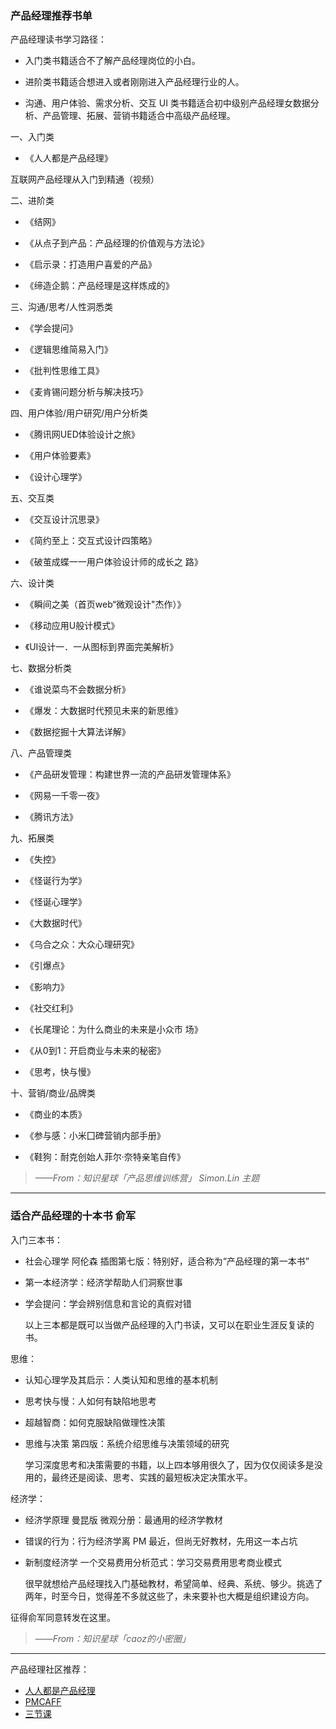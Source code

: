 ### 产品经理推荐书单

产品经理读书学习路径：

- 入门类书籍适合不了解产品经理岗位的小白。

- 进阶类书籍适合想进入或者刚刚进入产品经理行业的人。

- 沟通、用户体验、需求分析、交互 UI 类书籍适合初中级别产品经理女数据分析、产品管理、拓展、营销书籍适合中高级产品经理。

一、入门类

- 《人人都是产品经理》

互联网产品经理从入门到精通（视频）

二、进阶类

- 《结网》

- 《从点子到产品：产品经理的价值观与方法论》

- 《启示录：打造用户喜爱的产品》

- 《缔造企鹅：产品经理是这样炼成的》

三、沟通/思考/人性洞悉类

- 《学会提问》

- 《逻辑思维简易入门》

- 《批判性思维工具》

- 《麦肯锡问题分析与解决技巧》

四、用户体验/用户研究/用户分析类

- 《腾讯网UED体验设计之旅》

- 《用户体验要素》

- 《设计心理学》

五、交互类

- 《交互设计沉思录》

- 《简约至上：交互式设计四策略》

- 《破茧成蝶一一用户体验设计师的成长之
  路》

六、设计类

- 《瞬间之美（首页web“微观设计"杰作）》

- 《移动应用U般计模式》

- 《UI设计一．一从图标到界面完美解析》

七、数据分析类

- 《谁说菜鸟不会数据分析》

- 《爆发：大数据时代预见未来的新思维》

- 《数据挖掘十大算法详解》

八、产品管理类

- 《产品研发管理：构建世界一流的产品研发管理体系》

- 《网易一千零一夜》

- 《腾讯方法》

九、拓展类

- 《失控》

- 《怪诞行为学》

- 《怪诞心理学》

- 《大数据时代》

- 《乌合之众：大众心理研究》

- 《引爆点》

- 《影响力》

- 《社交红利》

- 《长尾理论：为什么商业的未来是小众市
  场》

- 《从0到1：开启商业与未来的秘密》

- 《思考，快与慢》

十、营销/商业/品牌类

- 《商业的本质》

- 《参与感：小米囗碑营销内部手册》

- 《鞋狗：耐克创始人菲尔·奈特亲笔自传》

> *——From：知识星球「产品思维训练营」  Simon.Lin 主题*

---

### 适合产品经理的十本书 俞军

入门三本书：

- 社会心理学 阿伦森 插图第七版：特别好，适合称为“产品经理的第一本书”

- 第一本经济学：经济学帮助人们洞察世事

- 学会提问：学会辨别信息和言论的真假对错

  以上三本都是既可以当做产品经理的入门书读，又可以在职业生涯反复读的书。

思维：

- 认知心理学及其启示：人类认知和思维的基本机制

- 思考快与慢：人如何有缺陷地思考

- 超越智商：如何克服缺陷做理性决策

- 思维与决策 第四版：系统介绍思维与决策领域的研究

  学习深度思考和决策需要的书籍，以上四本够用很久了，因为仅仅阅读多是没用的，最终还是阅读、思考、实践的最短板决定决策水平。

经济学：

- 经济学原理 曼昆版 微观分册：最通用的经济学教材

- 错误的行为：行为经济学离 PM 最近，但尚无好教材，先用这一本占坑

- 新制度经济学 一个交易费用分析范式：学习交易费用思考商业模式

  很早就想给产品经理找入门基础教材，希望简单、经典、系统、够少。挑选了两年，时至今日，觉得差不多就这些了，未来要补也大概是组织建设方向。

征得俞军同意转发在这里。

> ——*From：知识星球「caoz的小密圈」* 

---

产品经理社区推荐：

- [人人都是产品经理](http://www.woshipm.com/)
- [PMCAFF](https://coffee.pmcaff.com/)
- [三节课](https://www.sanjieke.cn/)